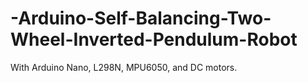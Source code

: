 # -Arduino-Self-Balancing-Two-Wheel-Inverted-Pendulum-Robot
With Arduino Nano, L298N, MPU6050, and DC motors.
